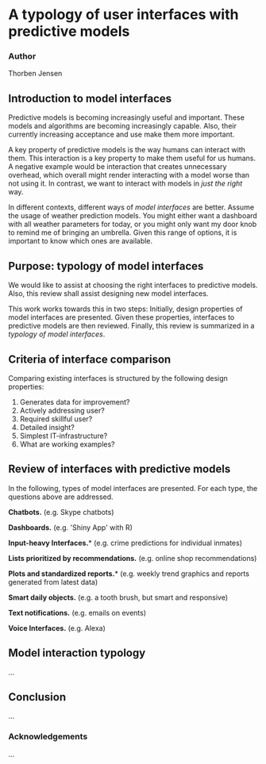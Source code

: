 # A typology of user interfaces with predictive models

### Author
Thorben Jensen

## Introduction to model interfaces
Predictive models is becoming increasingly useful and important.
These models and algorithms are becoming increasingly capable.
Also, their currently increasing acceptance and use make them more important.

A key property of predictive models is the way humans can interact with them.
This interaction is a key property to make them useful for us humans.
A negative example would be interaction that creates unnecessary overhead,
which overall might render interacting with a model worse than not using it.
In contrast, we want to interact with models in *just the right* way.

In different contexts, different ways of *model interfaces* are better.
Assume the usage of weather prediction models.
You might either want a dashboard with all weather parameters for today,
or you might only want my door knob to remind me of bringing an umbrella.
Given this range of options, it is important to know which ones are available.

## Purpose: typology of model interfaces
We would like to assist at choosing the right interfaces to predictive models.
Also, this review shall assist designing new model interfaces.

This work works towards this in two steps:
Initially, design properties of model interfaces are presented.
Given these properties, interfaces to predictive models are then reviewed.
Finally, this review is summarized in a *typology of model interfaces*.

## Criteria of interface comparison
Comparing existing interfaces is structured by the following design properties:

1. Generates data for improvement?
2. Actively addressing user?
3. Required skillful user?
4. Detailed insight?
5. Simplest IT-infrastructure?
6. What are working examples?

## Review of interfaces with predictive models

In the following, types of model interfaces are presented.
For each type, the questions above are addressed.

**Chatbots.**
(e.g. Skype chatbots)

**Dashboards.**
(e.g. 'Shiny App' with R)

**Input-heavy Interfaces.***
(e.g. crime predictions for individual inmates)

**Lists prioritized by recommendations.**
(e.g. online shop recommendations)

**Plots and standardized reports.***
(e.g. weekly trend graphics and reports generated from latest data)

**Smart daily objects.**
(e.g. a tooth brush, but smart and responsive)

**Text notifications.**
(e.g. emails on events)

**Voice Interfaces.**
(e.g. Alexa)

## Model interaction typology
...

## Conclusion
...

### Acknowledgements
...
